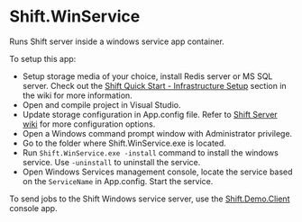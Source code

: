 # Shift.WinService
Runs Shift server inside a windows service app container.

To setup this app:
- Setup storage media of your choice, install Redis server or MS SQL server. Check out the [Shift Quick Start - Infrastructure Setup](https://github.com/hhalim/Shift/wiki/Quick-Start#infrastructure-setup) section in the wiki for more information.
- Open and compile project in Visual Studio. 
- Update storage configuration in App.config file. Refer to [Shift Server wiki](https://github.com/hhalim/Shift/wiki/Shift-Server) for more configuration options. 
- Open a Windows command prompt window with Administrator privilege.
- Go to the folder where Shift.WinService.exe is located.
- Run `Shift.WinService.exe -install` command to install the windows service. Use `-uninstall` to uninstall the service.
- Open Windows Services management console, locate the service based on the `ServiceName` in App.config. Start the service.

To send jobs to the Shift Windows service server, use the [Shift.Demo.Client](https://github.com/hhalim/Shift.Demo.Client) console app.
